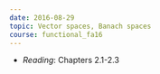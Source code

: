 ```yaml
---
date: 2016-08-29
topic: Vector spaces, Banach spaces
course: functional_fa16
---
```

- *Reading*: Chapters 2.1-2.3

